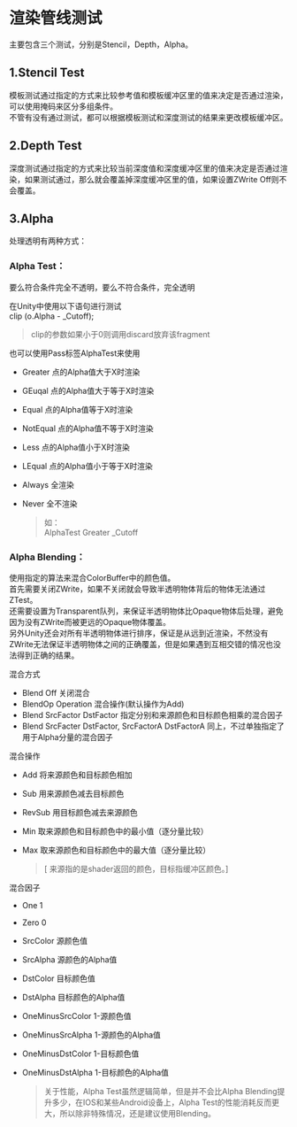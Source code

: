 # 渲染管线测试

主要包含三个测试，分别是Stencil，Depth，Alpha。

## 1.Stencil Test
模板测试通过指定的方式来比较参考值和模板缓冲区里的值来决定是否通过渲染，可以使用掩码来区分多组条件。  
不管有没有通过测试，都可以根据模板测试和深度测试的结果来更改模板缓冲区。  




## 2.Depth Test
深度测试通过指定的方式来比较当前深度值和深度缓冲区里的值来决定是否通过渲染，如果测试通过，那么就会覆盖掉深度缓冲区里的值，如果设置ZWrite Off则不会覆盖。  



## 3.Alpha  

处理透明有两种方式：  

### Alpha Test：  
要么符合条件完全不透明，要么不符合条件，完全透明  

在Unity中使用以下语句进行测试  
clip (o.Alpha - _Cutoff);  
  > clip的参数如果小于0则调用discard放弃该fragment  


也可以使用Pass标签AlphaTest来使用  
+ Greater  点的Alpha值大于X时渲染  
+ GEuqal   点的Alpha值大于等于X时渲染  
+ Equal    点的Alpha值等于X时渲染  
+ NotEqual 点的Alpha值不等于X时渲染  
+ Less     点的Alpha值小于X时渲染  
+ LEqual   点的Alpha值小于等于X时渲染  
+ Always   全渲染  
+ Never    全不渲染  

  > 如：  
  > AlphaTest Greater _Cutoff  


### Alpha Blending：
使用指定的算法来混合ColorBuffer中的颜色值。  
首先需要关闭ZWrite，如果不关闭就会导致半透明物体背后的物体无法通过ZTest。  
还需要设置为Transparent队列，来保证半透明物体比Opaque物体后处理，避免因为没有ZWrite而被更远的Opaque物体覆盖。  
另外Unity还会对所有半透明物体进行排序，保证是从远到近渲染，不然没有ZWrite无法保证半透明物体之间的正确覆盖，但是如果遇到互相交错的情况也没法得到正确的结果。  

混合方式  
+ Blend Off  关闭混合  
+ BlendOp Operation 混合操作(默认操作为Add)  
+ Blend SrcFactor DstFactor  指定分别和来源颜色和目标颜色相乘的混合因子  
+ Blend SrcFacter DstFactor, SrcFactorA  DstFactorA  同上，不过单独指定了用于Alpha分量的混合因子  


混合操作  
+ Add 将来源颜色和目标颜色相加  
+ Sub 用来源颜色减去目标颜色  
+ RevSub 用目标颜色减去来源颜色  
+ Min 取来源颜色和目标颜色中的最小值（逐分量比较）  
+ Max 取来源颜色和目标颜色中的最大值（逐分量比较）  

   > [ 来源指的是shader返回的颜色，目标指缓冲区颜色。]  


混合因子  
+ One	 1  
+ Zero 0  
+ SrcColor	源颜色值  
+ SrcAlpha	源颜色的Alpha值  
+ DstColor	目标颜色值  
+ DstAlpha	目标颜色的Alpha值  
+ OneMinusSrcColor	1-源颜色值  
+ OneMinusSrcAlpha	1-源颜色的Alpha值  
+ OneMinusDstColor	1-目标颜色值  
+ OneMinusDstAlpha	1-目标颜色的Alpha值  



  > 关于性能，Alpha Test虽然逻辑简单，但是并不会比Alpha Blending提升多少，在IOS和某些Android设备上，Alpha Test的性能消耗反而更大，所以除非特殊情况，还是建议使用Blending。



